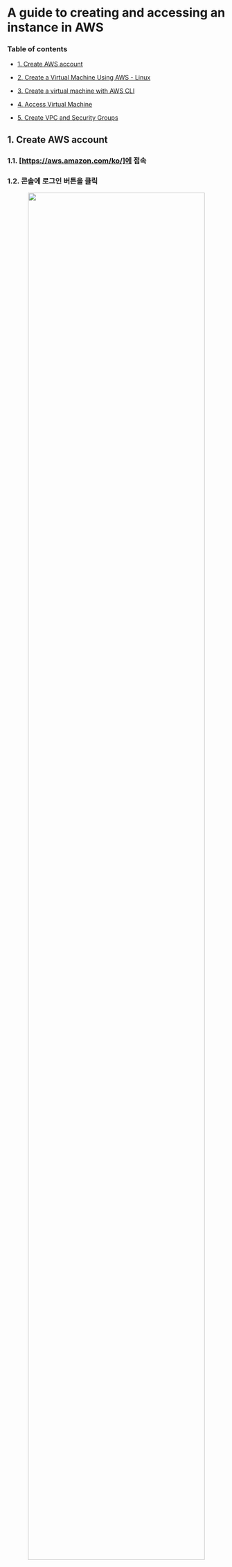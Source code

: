 # A guide to creating and accessing an instance in AWS

### Table of contents

- [1. Create AWS account](#1-create-aws-account)

- [2. Create a Virtual Machine Using AWS - Linux](#2-create-a-virtual-machine-using-aws---linux)

- [3. Create a virtual machine with AWS CLI](#3-create-a-virtual-machine-with-aws-cli)

- [4. Access Virtual Machine](#4-access-virtual-machine)

- [5. Create VPC and Security Groups](#5-create-vpc-and-security-groups)

## 1. Create AWS account

### 1.1. [https://aws.amazon.com/ko/]에 접속

### 1.2. **콘솔에 로그인** 버튼을 클릭

<p align="center">
  <img src="https://i.imgur.com/0TrIFt7.jpg" width="90%" height="90%" >
</p>

### 1.3. **AWS 계정 새로 만들기** 버튼을 클릭

<p align="center">
  <img src="https://i.imgur.com/QeLs9fo.jpg" width="90%" height="90%" >
</p>

### 1.4. 아이디, 비밀번호, 계정 이름 입력

<ins>**주의: 계정 이름은 영문으로 입력해야 합니다. (본인의 영어 닉네임을 적는 것을 추천!)**</ins>

<p align="center">
  <img src="https://i.imgur.com/Na8IX5h.jpg" width="90%" height="90%" >
</p>

### 1.5. 부가적인 정보 입력

**AWS를 어떻게 사용할 계획인가요?** 항목에는 **개인-자체 프로젝트의 경우**에 체크 후, 상세 정보를 전부 입력

<p align="center">
  <img src="https://i.imgur.com/ey4jYVq.jpg" width="90%" height="90%" >
</p>

### 1.6. 카드 결제 정보를 입력

결제하고자 하는 카드는 Visa, Master, UnionPay 등 해외 결제가 가능한 계좌여야 합니다.
연동된 카드에는 1달러(1100원) 이상 잔액이 기본적으로 있어야 합니다.
  - 프리티어라고 해도 최초로 한번의 결제 과정이 필요합니다.

<p align="center">
  <img src="https://i.imgur.com/0PuzIWD.jpg" width="90%" height="90%" >
</p>

카드 번호, 카드 비밀번호 및 생년월일, 동의 절차를 추가적으로 진행

<p align="center">
  <img src="https://i.imgur.com/hqHcchU.jpg" width="90%" height="90%" >
</p>

### 1.7. AWS 가입 자격 증명 확인

<ins>**주의: 핸드폰 번호는 5번 항목에 입력한 번호와 동일한 번호를 입력해야 합니다.**</ins>

<p align="center">
  <img src="https://i.imgur.com/gB0T2qD.jpg" width="90%" height="90%" >
</p>

### 1.8. 카드 지불 정보에 오류가 있을 경우

<ins>**이 오류가 나지 않을 경우 1.10.과정 진행함**</ins>

지불 정보에 문제가 있다고 오류가 뜰 경우, 표시 된 부분에 있는 **계정에 로그인** 버튼을 클릭하여 우선적으로 로그인 과정을 진행

<p align="center">
  <img src="https://i.imgur.com/5EhEQbX.jpg" width="90%" height="90%" >
</p>

<ins>**참고 1 - AWS 지불 카드 등록 오류가 발생한 경우**</ins>

**루트 사용자**를 체크 후, 로그인 진행

<p align="center">
  <img src="https://i.imgur.com/f7LHYIe.jpg" width="90%" height="90%" >
</p>

카드 등록이 정상적으로 완료 확인 후, 메인화면으로 이동

<p align="center">
  <img src="https://i.imgur.com/j9FFhEg.jpg" width="90%" height="90%" >
</p>

**가상 머신 시작** 버튼을 클릭, 현재 계정 상태를 다시 확인

<p align="center">
  <img src="https://i.imgur.com/sIkBvRs.jpg" width="90%" height="90%" >
</p>

<ins>**아래와 같은 화면이 나오면 1~2시간 정도 대기 후 표시된 부분에 있는 (AWS 등록을 완료하십시오) 버튼을 클릭합니다. 1~2시간이 지나고 안될 경우, 익일에 다시 재시도**</ins>

<p align="center">
  <img src="https://i.imgur.com/yVolCGP.jpg" width="90%" height="90%" >
</p>

`1.8.` 부터 다시 시도

<p align="center">
  <img src="https://i.imgur.com/5EhEQbX.jpg" width="90%" height="90%" >
</p>

### 1.9. AWS 가입 자격 증명 확인

인증 코드를 입력 후, **계속** 버튼을 클릭

<p align="center">
  <img src="https://i.imgur.com/EeLEMtQ.jpg" width="90%" height="90%" >
</p>

### 1.10. **기본 지원 - 무료** 플랜을 선택 후, **가입 완료** 버튼을 클릭

<p align="center">
  <img src="https://i.imgur.com/ZymsP6t.jpg" width="90%" height="90%" >
</p>

### 1.11. 계정 생성 완료

<p align="center">
  <img src="https://i.imgur.com/bfqJMnx.jpg" width="90%" height="90%" >
</p>

## 2. Create a Virtual Machine Using AWS - Linux

### 2.1. Create Virtual Machine

**솔루션 구축** 탭에서 **가상 머신 시작** 버튼을 클릭합니다.

<p align="center">
  <img src="https://i.imgur.com/WV5sDWv.jpg" width="90%" height="90%" >
</p>

### 2.2. Select OS image

AMI를 선택하는 단계에서 **Red Hat Enterprise Linux 8** 항목 오른쪽에서 **64비트(x86)** 을 체크한 후 **선택** 버튼을 클릭합니다.

<p align="center">
  <img src="https://i.imgur.com/ikqha9F.jpg" width="90%" height="90%" >
</p>

### 2.3. Select VM Size

기본 선택 옵션을 그대로 두고, **검토 및 시작** 버튼을 클릭합니다.
- 프리티어의 경우 **[t2.micro]** 옵션만 사용이 가능합니다.

<p align="center">
  <img src="https://i.imgur.com/ikqha9F.jpg" width="90%" height="90%" >
</p>

### 2.4. Check Virtual Machine information

기본 선택 옵션을 그대로 두고, 화면 우측 하단 **[시작하기]** 버튼을 클릭합니다.

<p align="center">
  <img src="https://i.imgur.com/H9bjXq2.jpg" width="90%" height="90%" >
</p>

### 2.5. Select Key Pair

**기존 키 페어 선택** 항목을 클릭합니다. (있다면 2.6단계로, 없다면 생성 2.5.1단계로)

키 페어: SSH를 통한 서버 접속 시 필요한 인증 수단으로 키 페어 파일은 별도로 백업하여 보관해야 됩니다.

<p align="center">
  <img src="https://i.imgur.com/zOxSWZp.jpg" width="90%" height="90%" >
</p>

#### 2.5.1. Create a new Key pair

**새 키 페어 생성** 항목을 선택합니다.

<p align="center">
  <img src="https://i.imgur.com/PX1Opyu.jpg" width="90%" height="90%" >
</p>

#### 2.5.2. Enter a new Key pair name

**키 페어 이름**을 입력한 후, **키 페어 다운로드** 버튼을 클릭합니다.

<ins>**주의: Key pair type은 RSA 항목 그대로 둡니다.**</ins>

<p align="center">
  <img src="https://i.imgur.com/GYxtR9O.jpg" width="90%" height="90%" >
</p>

### 2.6. Start Virtual Machine

**인스턴스 시작** 버튼을 클릭합니다.

<p align="center">
  <img src="https://i.imgur.com/Sh8kXka.jpg" width="90%" height="90%" >
</p>

### 2.7. View Virtual Machine

인스턴스 시작 중이라는 화면이 확인 되면 화면 우측 하단 **인스턴스 보기** 버튼을 클릭합니다.

<p align="center">
  <img src="https://i.imgur.com/UWMO447.jpg" width="90%" height="90%" >
</p>

대시보드를 통해 생성한 인스턴스를 확인할 수 있음

<p align="center">
  <img src="https://i.imgur.com/36eUkIx.jpg" width="90%" height="90%" >
</p>

## 3. Create a virtual machine with AWS CLI

### 3.1. Install AWS CLI
Please, refer to [Install AWS CLI](https://docs.aws.amazon.com/ko_kr/cli/latest/userguide/install-cliv2.html)

### 3.2. Steps to create a virtual machine

NOTE - Please, refer to 2.2.8. Parameter Description. (It will be helpful for you in following some steps.)

#### 3.2.1. Configure
```
//AWS CLI 설치를 설정
aws configure
```
[출력](https://docs.aws.amazon.com/ko_kr/cli/latest/userguide/cli-configure-quickstart.html):
- AWS Access Key ID [None]: ******************
- AWS Secret Access Key [None]: *******************
- Default region name [None]: 기본적으로 요청을 전송할 서버가 있는 AWS region
- Default output format [None]: 출력 형식
[AWS Access Key ID, Secret Access Key 찾기](https://github.com/cloud-barista/cb-coffeehouse/wiki/A-step-by-step-guide-to-creating-credentials-of-each-cloud-service-provider#amazon-web-services-aws)

#### 3.2.2. Create AWS Key Pair
```
//AWS 키 페어 생성 : EC2 접근 시 사용할 Key
aws ec2 create-key-pair --key-name %Key_Name% --query 'KeyMaterial' --output text > %FILEPATH.pem%
```
관련 Options:
  - [--query 'KeyMaterial' --output text > %FILEPATH.pem%] : 개인 키를 파일로 직접 파이프 --query하는 --output text옵션

#### 3.2.3. [Create a Security Group](https://docs.aws.amazon.com/cli/latest/userguide/cli-services-ec2-sg.html)
```
aws ec2 create-security-group --group-name %Security_Group_Name% --description %Group_Description% --vpc-id %VPC_ID%
```

#### 3.2.4. Create Virtual Machine
```
aws ec2 run-instances --image-id %OS_IMAGE% --count 1 --instance-type t2.micro --key-name %KEY_PAIR_NAME% --security-group-ids %SECURITY_GROUP_ID% --subnet-id %SUBNET_ID%
```

#### 3.2.5. Parameter Description
- Key_Name : AWS에서 생성할 Key Pair 이름
- FILEPATH.pem : local PC에 Key Pair를 떨궈줄 file 경로
- Security_Group_Name : 생성할 Security Group의 이름
- Group_Description : 생성할 Security Group의 설명
- VPC_ID : 생성한 VPC에서 찾을 수 있음.
- OS_IMAGE : 생성할 VM의 OS 버전
- KEY_PAIR_NAME : 생성한 VM에서 사용할 Key Pair
- SECURITY_GROUP_ID : 생성할 VM에서 사용할 Security group
- SUBNET_ID : 생성할 VM에서 사용할 Subnet

## 4. Access Virtual Machine

### 4.1. Download PuTTY

인스턴스 접속을 위해 PuTTY를 다운로드 하여 실행합니다.

<ins>**다운로드 링크 : https://www.chiark.greenend.org.uk/~sgtatham/putty/latest.html**</ins>
<ins>자신의 OS 환경에 맞게 msi 파일을 다운로드 받습니다.**</ins>

<p align="center">
  <img src="https://i.imgur.com/RMn1MaK.jpg" width="90%" height="90%" >
</p>

### 4.2. PuTTY Key Generator를 실행

PuTTYgen이라는 파일명으로 되어 있습니다.
생성한 키 페어 파일을 putty에서 사용할 ppk로 변환 과정을 거치기 위함입니다.

<p align="center">
  <img src="https://i.imgur.com/Uuv5sgH.jpg" width="90%" height="90%" >
</p>

### 4.3. Change pem to ppk

하단 **Type of key to generate** 항목에서 **RSA**를 선택하고, 화면 우측 하단 **Load** 버튼을 클릭합니다.

<p align="center">
  <img src="https://i.imgur.com/j0BJem2.jpg" width="90%" height="90%" >
</p>

우측 하단에 파일 확장자를 **All Files**로 바꿔주고, VM을 만들 때 생성한 키 페어 파일을 불러옵니다.

<p align="center">
  <img src="https://i.imgur.com/41c0iXs.jpg" width="90%" height="90%" >
</p>

화면 우측 하단 **Save private Key** 버튼을 클릭하여 변환된 ppk 파일을 저장합니다.

**[Successfully imported foreign key~]** 메시지가 뜨면 **[확인]** 버튼을 클릭하면 됩니다.
**[Are you sure you want to~]** 메시지가 뜨면 **[예]** 버튼을 클릭하면 됩니다.

<p align="center">
  <img src="https://i.imgur.com/DUc0Qch.jpg" width="90%" height="90%" >
</p>

### 4.4. Access Virtual Machine

putty를 실행시킨 후 **Host Name** 부분에 대시보드에 적혀있는 **퍼블릭 IPv4** 항목에 나온 IP 주소를 입력합니다.

<ins>**주의: 포트는 22번으로 그대로 둘 것**</ins>

<p align="center">
  <img src="https://i.imgur.com/fJWAplf.jpg" width="90%" height="90%" >
</p>

왼쪽 **category** 부분에서 **Connection - SSH - Auth** 항목을 차례대로 선택하여 **Browse** 버튼을 클릭한 후 16번 과정에서 변환한 ppk 파일을 불러온 후 **Open** 버튼을 클릭합니다.

<p align="center">
  <img src="https://i.imgur.com/kj6X7Jm.jpg" width="90%" height="90%" >
</p>

### 4.5 Login Virtual Machine

**login as** 부분에 **ec2-user**라고 입력하면 접속까지 최종 완료됩니다.

ppk 파일이 비밀번호 역할을 해주기 때문에 별도의 비밀번호 입력 없이 접속이 가능함

<p align="center">
  <img src="https://i.imgur.com/WDjPIzY.jpg" width="90%" height="90%" >
</p>

### 4.6 Remove Virtual Machine

만약, 인스턴스를 사용하지 않을 경우 대시보드 우측 상단 **인스턴스 상태** 버튼을 클릭한 후, **인스턴스 중지** 버튼을 차례로 클릭하여 중지시켜놔야 추가 과금이 일어나지 않음

<p align="center">
  <img src="https://i.imgur.com/ofyMKCO.jpg" width="90%" height="90%" >
</p>

## 5. Create VPC and Security Groups

**VPC(Virtual Private Cloud):** 사용자의 AWS 계정 전용 가상 네트워크

### 5.1 Access AWS VPC

[https://console.aws.amazon.com/vpc/]로 들어가 Amazon VPC 콘솔로 접속합니다.

<p align="center">
  <img src="https://i.imgur.com/1SustsL.jpg" width="90%" height="90%" >
</p>

### 5.2. Select Option

왼쪽 4가지 옵션에서 자신에게 맞는 옵션을 선택한 후 **선택** 버튼을 클릭합니다.

<ins>**주의: 프리티어에서는 **단일 퍼블릭 서브넷이 있는 VPC**를 사용하고 **선택** 버튼을 클릭합니다.**</ins>

<p align="center">
  <img src="https://i.imgur.com/3NJseF5.jpg" width="90%" height="90%" >
</p>

### 5.3. Create VPC
 
VPC 이름과 기타 옵션을 설정한 후 우측 하단에 **VPC 생성** 버튼을 클릭합니다.

<p align="center">
  <img src="https://i.imgur.com/acFYMNb.jpg" width="90%" height="90%" >
</p>

### 5.4. VPC 생성 완료

<p align="center">
  <img src="https://i.imgur.com/wL6a5j6.jpg" width="90%" height="90%" >
</p>

### 5.5. Create Security Group

보안 그룹을 생성하기 위해 대시보드 왼쪽 하단 **네트워크 보안** 메뉴에 있는 **보안 그룹** 메뉴를 선택한 후 새로운 보안 그룹을 생성하기 위해 우측 상단에 있는 **보안 그룹 생성** 버튼을 클릭합니다.

<p align="center">
  <img src="https://i.imgur.com/mnfax9c.jpg" width="90%" height="90%" >
</p>

### 5.6. Enter Inbound, Outbound rule

보안 그룹 정보 및 인바운드, 아웃바운드 규칙을 입력한 후 우측 하단에 **보안 그룹 생성** 버튼을 클릭합니다.

<p align="center">
  <img src="https://i.imgur.com/KSKfDUl.jpg" width="90%" height="90%" >
</p>

### 5.7. Security Group 생성 완료

기본 보안 그룹은 생성되어 있으니 추가적인 보안 그룹 설정이 필요할 경우에만 만들면 됩니다.

<p align="center">
  <img src="https://i.imgur.com/r5SFWJO.jpg" width="90%" height="90%" >
</p>